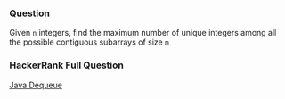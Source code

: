 ### Question

Given `n` integers, find the maximum number of unique integers among all the possible contiguous subarrays of size `m`

### HackerRank Full Question

[Java Dequeue](https://www.hackerrank.com/challenges/java-dequeue)
